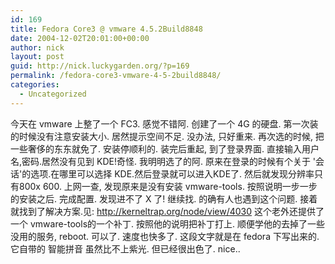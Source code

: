 ```yaml
---
id: 169
title: Fedora Core3 @ vmware 4.5.2Build8848
date: 2004-12-02T20:01:00+00:00
author: nick
layout: post
guid: http://nick.luckygarden.org/?p=169
permalink: /fedora-core3-vmware-4-5-2build8848/
categories:
  - Uncategorized
---
```

今天在 vmware 上整了一个 FC3. 感觉不错阿.
创建了一个 4G 的硬盘. 第一次装的时候没有注意安装大小. 居然提示空间不足. 没办法, 只好重来. 再次选的时候, 把一些奢侈的东东就免了. 安装停顺利的.
装完后重起, 到了登录界面. 直接输入用户名,密码.居然没有见到 KDE!奇怪. 我明明选了的阿. 原来在登录的时候有个关于 '会话'的选项.在哪里可以选择 KDE.然后登录就可以进入KDE了. 
然后就发现分辨率只有800x 600. 上网一查, 发现原来是没有安装 vmware-tools. 按照说明一步一步的安装之后. 完成配置. 发现进不了 X 了! 继续找. 的确有人也遇到这个问题. 接着就找到了解决方案.见:
http://kerneltrap.org/node/view/4030
这个老外还提供了一个 vmware-tools的一个补丁. 按照他的说明把补丁打上. 顺便学他的去掉了一些没用的服务, reboot. 可以了. 速度也快多了. 
这段文字就是在 fedora 下写出来的. 它自带的 智能拼音 虽然比不上紫光. 但已经很出色了. nice..
